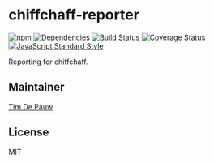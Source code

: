 # chiffchaff-reporter

[![npm](https://img.shields.io/npm/v/chiffchaff-reporter.svg)](https://www.npmjs.com/package/chiffchaff-reporter) [![Dependencies](https://img.shields.io/david/zentrick/chiffchaff-reporter.svg)](https://david-dm.org/zentrick/chiffchaff-reporter) [![Build Status](https://img.shields.io/travis/zentrick/chiffchaff-reporter/master.svg)](https://travis-ci.org/zentrick/chiffchaff-reporter) [![Coverage Status](https://img.shields.io/coveralls/zentrick/chiffchaff-reporter/master.svg)](https://coveralls.io/r/zentrick/chiffchaff-reporter) [![JavaScript Standard Style](https://img.shields.io/badge/code%20style-standard-brightgreen.svg)](https://github.com/feross/standard)

Reporting for chiffchaff.

## Maintainer

[Tim De Pauw](https://github.com/timdp)

## License

MIT
